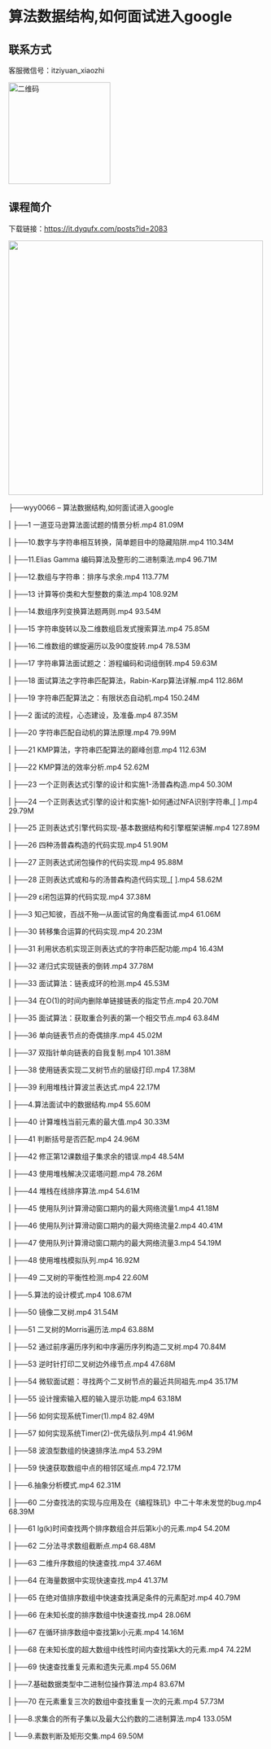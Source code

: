 # 算法数据结构,如何面试进入google  

## 联系方式

客服微信号：itziyuan_xiaozhi

<img src="https://ziyuanyun.oss-cn-guangzhou.aliyuncs.com/common/20240614073449/666b82192834a.jpg" width="200" height="200" alt="二维码">

## 课程简介

下载链接：https://it.dyqufx.com/posts?id=2083

<img src="https://ziyuanyun.oss-cn-guangzhou.aliyuncs.com/yun/20240515183645/6644903d21c3f.jpg" width="500" alt="">

  ├──wyy0066 &#8211; 算法数据结构,如何面试进入google

 | ├──1 一道亚马逊算法面试题的情景分析.mp4 81.09M

 | ├──10.数字与字符串相互转换，简单题目中的隐藏陷阱.mp4 110.34M

 | ├──11.Elias Gamma 编码算法及整形的二进制乘法.mp4 96.71M

 | ├──12.数组与字符串：排序与求余.mp4 113.77M

 | ├──13 计算等价类和大型整数的乘法.mp4 108.92M

 | ├──14.数组序列变换算法题两则.mp4 93.54M

 | ├──15 字符串旋转以及二维数组启发式搜索算法.mp4 75.85M

 | ├──16.二维数组的螺旋遍历以及90度旋转.mp4 78.53M

 | ├──17 字符串算法面试题之：游程编码和词组倒转.mp4 59.63M

 | ├──18 面试算法之字符串匹配算法，Rabin-Karp算法详解.mp4 112.86M

 | ├──19 字符串匹配算法之：有限状态自动机.mp4 150.24M

 | ├──2 面试的流程，心态建设，及准备.mp4 87.35M

 | ├──20 字符串匹配自动机的算法原理.mp4 79.99M

 | ├──21 KMP算法，字符串匹配算法的巅峰创意.mp4 112.63M

 | ├──22 KMP算法的效率分析.mp4 52.62M

 | ├──23 一个正则表达式引擎的设计和实施1-汤普森构造.mp4 50.30M

 | ├──24 一个正则表达式引擎的设计和实施1-如何通过NFA识别字符串_[ ].mp4 29.79M

 | ├──25 正则表达式引擎代码实现-基本数据结构和引擎框架讲解.mp4 127.89M

 | ├──26 四种汤普森构造的代码实现.mp4 51.90M

 | ├──27 正则表达式闭包操作的代码实现.mp4 95.88M

 | ├──28 正则表达式或和与的汤普森构造代码实现_[ ].mp4 58.62M

 | ├──29 ε闭包运算的代码实现.mp4 37.38M

 | ├──3 知己知彼，百战不殆—从面试官的角度看面试.mp4 61.06M

 | ├──30 转移集合运算的代码实现.mp4 20.23M

 | ├──31 利用状态机实现正则表达式的字符串匹配功能.mp4 16.43M

 | ├──32 递归式实现链表的倒转.mp4 37.78M

 | ├──33 面试算法：链表成环的检测.mp4 45.53M

 | ├──34 在O(1)的时间内删除单链接链表的指定节点.mp4 20.70M

 | ├──35 面试算法：获取重合列表的第一个相交节点.mp4 63.84M

 | ├──36 单向链表节点的奇偶排序.mp4 45.02M

 | ├──37 双指针单向链表的自我复制.mp4 101.38M

 | ├──38 使用链表实现二叉树节点的层级打印.mp4 17.38M

 | ├──39 利用堆栈计算波兰表达式.mp4 22.17M

 | ├──4.算法面试中的数据结构.mp4 55.60M

 | ├──40 计算堆栈当前元素的最大值.mp4 30.33M

 | ├──41 判断括号是否匹配.mp4 24.96M

 | ├──42 修正第12课数组子集求余的错误.mp4 48.54M

 | ├──43 使用堆栈解决汉诺塔问题.mp4 78.26M

 | ├──44 堆栈在线排序算法.mp4 54.61M

 | ├──45 使用队列计算滑动窗口期内的最大网络流量1.mp4 41.18M

 | ├──46 使用队列计算滑动窗口期内的最大网络流量2.mp4 40.41M

 | ├──47 使用队列计算滑动窗口期内的最大网络流量3.mp4 54.19M

 | ├──48 使用堆栈模拟队列.mp4 16.92M

 | ├──49 二叉树的平衡性检测.mp4 22.60M

 | ├──5.算法的设计模式.mp4 108.67M

 | ├──50 镜像二叉树.mp4 31.54M

 | ├──51 二叉树的Morris遍历法.mp4 63.88M

 | ├──52 通过前序遍历序列和中序遍历序列构造二叉树.mp4 70.84M

 | ├──53 逆时针打印二叉树边外缘节点.mp4 47.68M

 | ├──54 微软面试题：寻找两个二叉树节点的最近共同祖先.mp4 35.17M

 | ├──55 设计搜索输入框的输入提示功能.mp4 63.18M

 | ├──56 如何实现系统Timer(1).mp4 82.49M

 | ├──57 如何实现系统Timer(2)-优先级队列.mp4 41.96M

 | ├──58 波浪型数组的快速排序法.mp4 53.29M

 | ├──59 快速获取数组中点的相邻区域点.mp4 72.17M

 | ├──6.抽象分析模式.mp4 62.31M

 | ├──60 二分查找法的实现与应用及在《编程珠玑》中二十年未发觉的bug.mp4 68.39M

 | ├──61 lg(k)时间查找两个排序数组合并后第k小的元素.mp4 54.20M

 | ├──62 二分法寻求数组截断点.mp4 68.48M

 | ├──63 二维升序数组的快速查找.mp4 37.46M

 | ├──64 在海量数据中实现快速查找.mp4 41.37M

 | ├──65 在绝对值排序数组中快速查找满足条件的元素配对.mp4 40.79M

 | ├──66 在未知长度的排序数组中快速查找.mp4 28.06M

 | ├──67 在循环排序数组中查找第k小元素.mp4 14.16M

 | ├──68 在未知长度的超大数组中线性时间内查找第k大的元素.mp4 74.22M

 | ├──69 快速查找重复元素和遗失元素.mp4 55.06M

 | ├──7.基础数据类型中二进制位操作算法.mp4 83.67M

 | ├──70 在元素重复三次的数组中查找重复一次的元素.mp4 57.73M

 | ├──8.求集合的所有子集以及最大公约数的二进制算法.mp4 133.05M

 | └──9.素数判断及矩形交集.mp4 69.50M

  